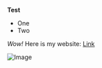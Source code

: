 __Test__
* One
* Two

*Wow!*
Here is my website: 
[Link](https://emubarka.github.io/cse15l-lab-report/index.html)

![Image](https://imgs.search.brave.com/46eRfIOD5NH574laClunZF5yQzy9LuxIf1l-C9hmboE/rs:fit:847:225:1/g:ce/aHR0cHM6Ly90c2U0/Lm1tLmJpbmcubmV0/L3RoP2lkPU9JUC5T/WUdmNHhxQTdWMXVa/aTJ0Snd6YnpBSGFF/SiZwaWQ9QXBp)
